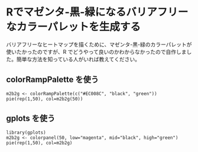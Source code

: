 # Rでマゼンタ-黒-緑になるバリアフリーなカラーパレットを生成する
バリアフリーなヒートマップを描くために、マゼンタ-黒-緑のカラーパレットが使いたかったのですが、R でどうやって良いのかわからなかったので自作しました。簡単な方法を知っている人がいれば教えてください。

## colorRampPalette を使う
```
m2b2g <- colorRampPalette(c("#EC008C", "black", "green"))
pie(rep(1,50), col=m2b2g(50))
```

## gplots を使う
```
library(gplots)
m2b2g <- colorpanel(50, low="magenta", mid="black", high="green")
pie(rep(1,50), col=m2b2g)
```
